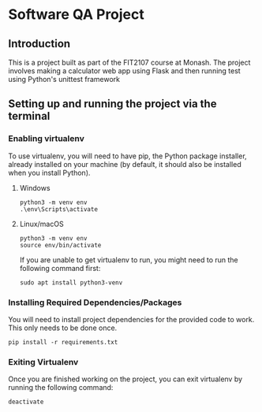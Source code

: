 # Software QA Project 

## Introduction 
This is a project built as part of the FIT2107 course at Monash. The project involves making a calculator web app using Flask and then running test using Python's unittest framework

## Setting up and running the project via the terminal

### Enabling virtualenv
To use virtualenv, you will need to have pip, the Python package installer, already installed on your machine (by default, it should also be installed when you install Python).

1. Windows
    ```
    python3 -m venv env
    .\env\Scripts\activate
    ```

2. Linux/macOS
    ```
    python3 -m venv env
    source env/bin/activate
    ```

    If you are unable to get virtualenv to run, you might need to run the following command first:
    ```
    sudo apt install python3-venv
    ```

### Installing Required Dependencies/Packages
You will need to install project dependencies for the provided code to work. This only needs to be done once.

```
pip install -r requirements.txt
```

### Exiting Virtualenv
Once you are finished working on the project, you can exit virtualenv by running the following command:

```
deactivate
```
